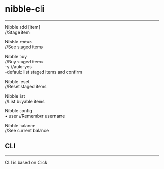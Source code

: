# nibble-cli

---
Nibble add [item]  
//Stage item

Nibble status  
//See staged items

Nibble buy  
//Buy staged items  
-y //auto-yes  
-default: list staged items and confirm  

Nibble reset  
//Reset staged items  

Nibble list  
//List buyable items  

Nibble config  
• user //Remember username
  
Nibble balance  
//See current balance

## CLI  
  
---
CLI is based on Click
